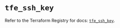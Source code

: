 # `tfe_ssh_key`

Refer to the Terraform Registry for docs: [`tfe_ssh_key`](https://registry.terraform.io/providers/hashicorp/tfe/0.55.0/docs/resources/ssh_key).
